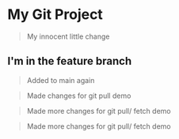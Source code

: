 # My Git Project

> My innocent little change 

## I'm in the feature branch

> Added to main again

> Made changes  for git pull demo

> Made more changes  for git pull/ fetch demo

> Made more changes  for git pull/ fetch demo
